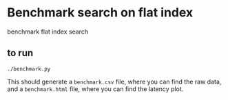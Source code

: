 # Benchmark search on flat index
benchmark flat index search

## to run
```
./benchmark.py
```

This should generate a `benchmark.csv` file, where you can find the raw data, and
a `benchmark.html` file, where you can find the latency plot.
